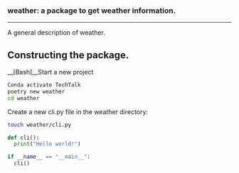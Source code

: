 ### weather: a package to get weather information.
---

A general description of weather.

## Constructing the package.

__[Bash]__Start a new project

```bash
Conda activate TechTalk
poetry new weather
cd weather
```

Create a new cli.py file in the weather directory:

```bash
touch weather/cli.py
```


```python
def cli():
  print("Hello world!")

if __name__ == "__main__":
  cli()
```